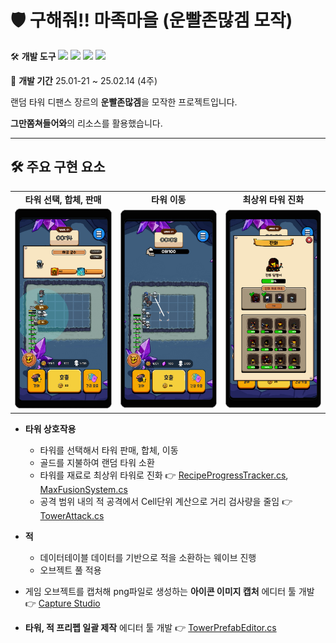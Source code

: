 # 🛡️ 구해줘!! 마족마을 (운빨존많겜 모작)


🛠️ **개발 도구**
<img src="https://img.shields.io/badge/C%23-80247B?style=flat-square&logo=csharp&logoColor=white"/> <img src="https://img.shields.io/badge/Unity-000000?style=flat-square&logo=unity&logoColor=white"/> <img src="https://img.shields.io/badge/Dotween-005E9D?style=flat-square&logo=dotween&logoColor=white"/> <img src="https://img.shields.io/badge/EasyTutorial-005E9D?style=flat-square&logo=easytutorial&logoColor=white"/>

📅 **개발 기간**
25.01-21 ~ 25.02.14 (4주)

랜덤 타워 디팬스 장르의 **운빨존많겜**을 모작한 프로젝트입니다.

**그만쫌쳐들어와**의 리소스를 활용했습니다.

---

## 🛠️ 주요 구현 요소
<table>
  <tr>
    <td align="center"><strong>타워 선택, 합체, 판매</strong></td>
    <td align="center"><strong>타워 이동</strong></td>
    <td align="center"><strong>최상위 타워 진화</strong></td>
  </tr>
  <tr>
    <td><img src="./Screenshot/TowerInfo.jpg" width="250"/></td>
    <td><img src="./Screenshot/TowerMove.jpg" width="250"/></td>
    <td><img src="./Screenshot/TowerFusion.jpg" width="250"/></td>
  </tr>
</table>

- **타워 상호작용**
  - 타워를 선택해서 타워 판매, 합체, 이동
  - 골드를 지불하여 랜덤 타워 소환
  - 타워를 재료로 최상위 타워로 진화 👉 [RecipeProgressTracker.cs](https://github.com/KALI-UM/Unity-MiniTeam9/blob/main/Assets/Scripts/RecipeProgressTracker.cs#L70), [MaxFusionSystem.cs](https://github.com/KALI-UM/Unity-MiniTeam9/blob/main/Assets/Scripts/MaxFusionSystem.cs#L45)
  - 공격 범위 내의 적 공격에서 Cell단위 계산으로 거리 검사량을 줄임 👉 [TowerAttack.cs](https://github.com/KALI-UM/Unity-MiniTeam9/blob/main/Assets/Scripts/TowerAttack.cs#L169)
- **적**
  - 데이터테이블 데이터를 기반으로 적을 소환하는 웨이브 진행
  - 오브젝트 풀 적용

- 게임 오브젝트를 캡처해 png파일로 생성하는 **아이콘 이미지 캡처** 에디터 툴 개발 👉 [Capture Studio](https://github.com/KALI-UM/CaptureStudio)
- **타워, 적 프리펩 일괄 제작** 에디터 툴 개발 👉 [TowerPrefabEditor.cs](https://github.com/KALI-UM/Unity-MiniTeam9/blob/main/Assets/Editor/TowerPrefabEditor.cs)
  
